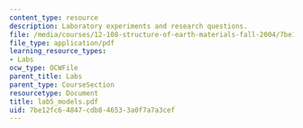 ```yaml
---
content_type: resource
description: Laboratory experiments and research questions.
file: /media/courses/12-108-structure-of-earth-materials-fall-2004/7be12fc64847cdb846533a0f7a7a3cef_lab5_models.pdf
file_type: application/pdf
learning_resource_types:
- Labs
ocw_type: OCWFile
parent_title: Labs
parent_type: CourseSection
resourcetype: Document
title: lab5_models.pdf
uid: 7be12fc6-4847-cdb8-4653-3a0f7a7a3cef
---
```

